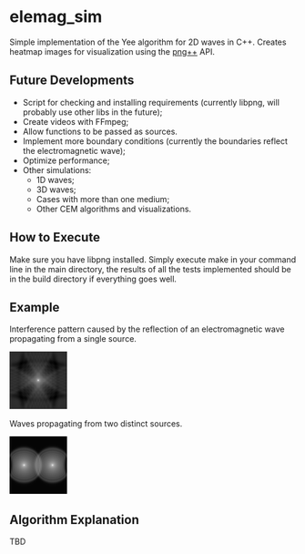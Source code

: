 # elemag_sim
Simple implementation of the Yee algorithm for 2D waves in C++. Creates heatmap images for visualization using the [png++][png++] API.

## Future Developments

* Script for checking and installing requirements (currently libpng, will probably use other libs in the future);
* Create videos with FFmpeg;
* Allow functions to be passed as sources.
* Implement more boundary conditions (currently the boundaries reflect the electromagnetic wave);
* Optimize performance;
* Other simulations:
  * 1D waves;
  * 3D waves;
  * Cases with more than one medium;
  * Other CEM algorithms and visualizations.

## How to Execute

Make sure you have libpng installed. Simply execute make in your command line in the main directory, the results of all the tests implemented should be in the build directory if everything goes well.

## Example
Interference pattern caused by the reflection of an electromagnetic wave propagating from a single source.

![EX_IMG1](https://github.com/paulo-inay/elemag_sim/blob/master/eximage.png)

Waves propagating from two distinct sources.

![EX_IMG2](https://github.com/paulo-inay/elemag_sim/blob/master/eximage2.png)

## Algorithm Explanation

TBD

[png++]: https://www.nongnu.org/pngpp/
